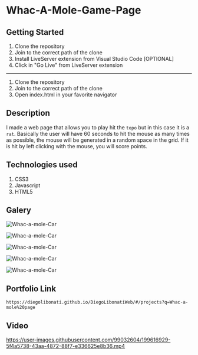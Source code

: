 # Whac-A-Mole-Game-Page

## Getting Started

1. Clone the repository
2. Join to the correct path of the clone
3. Install LiveServer extension from Visual Studio Code [OPTIONAL]
4. Click in "Go Live" from LiveServer extension

---

1. Clone the repository
2. Join to the correct path of the clone
3. Open index.html in your favorite navigator

## Description

I made a web page that allows you to play hit the `topo` but in this case it is a `rat`. Basically the user will have 60 seconds to hit the mouse as many times as possible, the mouse will be generated in a random space in the grid. If it is hit by left clicking with the mouse, you will score points.

## Technologies used

1. CSS3
2. Javascript
3. HTML5

## Galery

![Whac-a-mole-Car](https://raw.githubusercontent.com/DiegoLibonati/DiegoLibonatiWeb/main/data/projects/Javascript/Imagenes/whac-0.jpg)

![Whac-a-mole-Car](https://raw.githubusercontent.com/DiegoLibonati/DiegoLibonatiWeb/main/data/projects/Javascript/Imagenes/whac-1.jpg)

![Whac-a-mole-Car](https://raw.githubusercontent.com/DiegoLibonati/DiegoLibonatiWeb/main/data/projects/Javascript/Imagenes/whac-2.jpg)

![Whac-a-mole-Car](https://raw.githubusercontent.com/DiegoLibonati/DiegoLibonatiWeb/main/data/projects/Javascript/Imagenes/whac-3.jpg)

![Whac-a-mole-Car](https://raw.githubusercontent.com/DiegoLibonati/DiegoLibonatiWeb/main/data/projects/Javascript/Imagenes/whac-4.jpg)

## Portfolio Link

`https://diegolibonati.github.io/DiegoLibonatiWeb/#/projects?q=Whac-a-mole%20page`

## Video


https://user-images.githubusercontent.com/99032604/199616929-5f4a5738-43aa-4872-88f7-e336625e8b36.mp4

